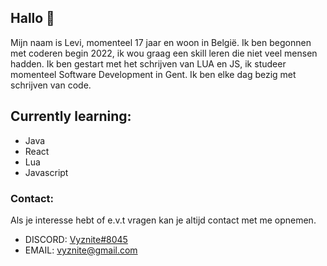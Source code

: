 ## Hallo 👋

Mijn naam is Levi, momenteel 17 jaar en woon in België. Ik ben begonnen met coderen begin 2022, ik wou graag een skill leren die niet veel mensen hadden. Ik ben gestart met het schrijven van LUA en JS, ik studeer momenteel Software Development in Gent. Ik ben elke dag bezig met schrijven van code.

## **Currently learning:**
- Java
- React
- Lua
- Javascript

### **Contact:**
Als je interesse hebt of e.v.t vragen kan je altijd contact met me opnemen.

- DISCORD: [Vyznite#8045](discord.com/)
- EMAIL: vyznite@gmail.com
